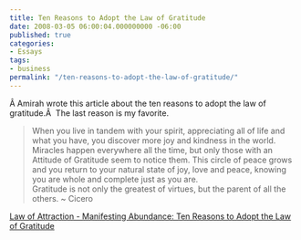 ```yaml
---
title: Ten Reasons to Adopt the Law of Gratitude
date: 2008-03-05 06:00:04.000000000 -06:00
published: true
categories:
- Essays
tags:
- business
permalink: "/ten-reasons-to-adopt-the-law-of-gratitude/"
---
```

Â Amirah wrote this article about the ten reasons to adopt the law of gratitude.Â  The last reason is my favorite.
>When you live in tandem with your spirit, appreciating all of life and what you have, you discover more joy and kindness in the world. Miracles happen everywhere all the time, but only those with an Attitude of Gratitude seem to notice them. This circle of peace grows and you return to your natural state of joy, love and peace, knowing you are whole and complete just as you are.<br />
Gratitude is not only the greatest of virtues, but the parent of all the others. ~ Cicero</p></blockquote>
<p><a href="http://lawofattractionjourney.blogspot.com/2008/03/ten-reasons-to-adopt-law-of-gratitude.html" rel="nofollow">Law of Attraction - Manifesting Abundance: Ten Reasons to Adopt the Law of Gratitude</a></p>
